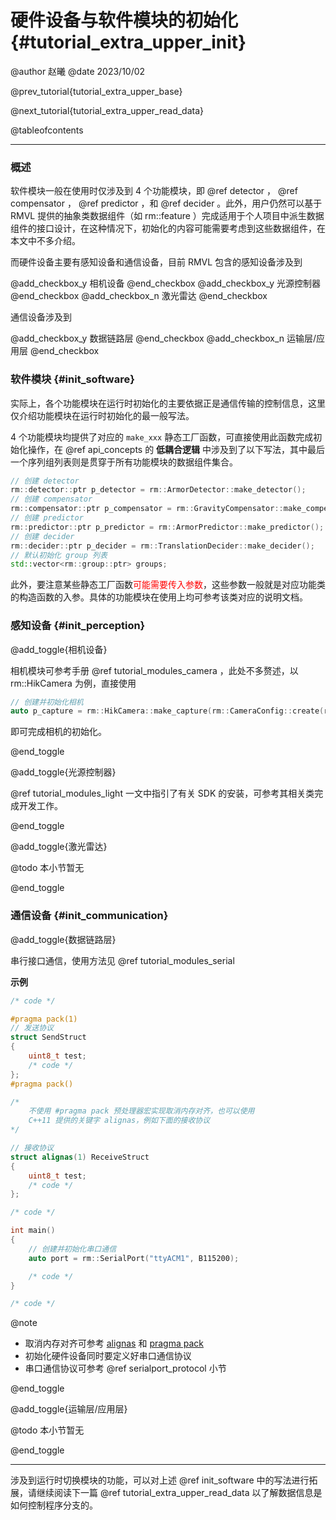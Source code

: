 硬件设备与软件模块的初始化{#tutorial_extra_upper_init}
============

@author 赵曦
@date 2023/10/02

@prev_tutorial{tutorial_extra_upper_base}

@next_tutorial{tutorial_extra_upper_read_data}

@tableofcontents

------

### 概述

软件模块一般在使用时仅涉及到 4 个功能模块，即 @ref detector ， @ref compensator ， @ref predictor ，和 @ref decider 。此外，用户仍然可以基于 RMVL 提供的抽象类数据组件（如 rm::feature ）完成适用于个人项目中派生数据组件的接口设计，在这种情况下，初始化的内容可能需要考虑到这些数据组件，在本文中不多介绍。

而硬件设备主要有感知设备和通信设备，目前 RMVL 包含的感知设备涉及到

@add_checkbox_y
相机设备
@end_checkbox
@add_checkbox_y
光源控制器
@end_checkbox
@add_checkbox_n
激光雷达
@end_checkbox

通信设备涉及到

@add_checkbox_y
数据链路层
@end_checkbox
@add_checkbox_n
运输层/应用层
@end_checkbox

### 软件模块 {#init_software}

实际上，各个功能模块在运行时初始化的主要依据正是通信传输的控制信息，这里仅介绍功能模块在运行时初始化的最一般写法。

4 个功能模块均提供了对应的 `make_xxx` 静态工厂函数，可直接使用此函数完成初始化操作，在 @ref api_concepts 的 **低耦合逻辑** 中涉及到了以下写法，其中最后一个序列组列表则是贯穿于所有功能模块的数据组件集合。

```cpp
// 创建 detector
rm::detector::ptr p_detector = rm::ArmorDetector::make_detector();
// 创建 compensator
rm::compensator::ptr p_compensator = rm::GravityCompensator::make_compensator();
// 创建 predictor
rm::predictor::ptr p_predictor = rm::ArmorPredictor::make_predictor();
// 创建 decider
rm::decider::ptr p_decider = rm::TranslationDecider::make_decider();
// 默认初始化 group 列表
std::vector<rm::group::ptr> groups;
```

此外，要注意某些静态工厂函数<span style="color: red">可能需要传入参数</span>，这些参数一般就是对应功能类的构造函数的入参。具体的功能模块在使用上均可参考该类对应的说明文档。

### 感知设备 {#init_perception}

@add_toggle{相机设备}

相机模块可参考手册 @ref tutorial_modules_camera ，此处不多赘述，以 rm::HikCamera 为例，直接使用

```cpp
// 创建并初始化相机
auto p_capture = rm::HikCamera::make_capture(rm::CameraConfig::create(rm::GrabMode::Continuous, rm::RetrieveMode::OpenCV));
```

即可完成相机的初始化。

@end_toggle

@add_toggle{光源控制器}

@ref tutorial_modules_light 一文中指引了有关 SDK 的安装，可参考其相关类完成开发工作。

@end_toggle

@add_toggle{激光雷达}

@todo
本小节暂无

@end_toggle

### 通信设备 {#init_communication}

@add_toggle{数据链路层}

串行接口通信，使用方法见 @ref tutorial_modules_serial

**示例**

```cpp
/* code */

#pragma pack(1)
// 发送协议
struct SendStruct
{
    uint8_t test;
    /* code */
};
#pragma pack()

/*
    不使用 #pragma pack 预处理器宏实现取消内存对齐，也可以使用
    C++11 提供的关键字 alignas，例如下面的接收协议
*/

// 接收协议
struct alignas(1) ReceiveStruct
{
    uint8_t test;
    /* code */
};

/* code */

int main()
{
    // 创建并初始化串口通信
    auto port = rm::SerialPort("ttyACM1", B115200);

    /* code */
}

/* code */
```

@note
- 取消内存对齐可参考 [alignas](https://zh.cppreference.com/w/cpp/language/alignas) 和 [pragma pack](https://zh.cppreference.com/w/cpp/preprocessor/impl#.23pragma_pack)
- 初始化硬件设备同时要定义好串口通信协议
- 串口通信协议可参考 @ref serialport_protocol 小节

@end_toggle

@add_toggle{运输层/应用层}

@todo
本小节暂无

@end_toggle

------

涉及到运行时切换模块的功能，可以对上述 @ref init_software 中的写法进行拓展，请继续阅读下一篇 @ref tutorial_extra_upper_read_data 以了解数据信息是如何控制程序分支的。
